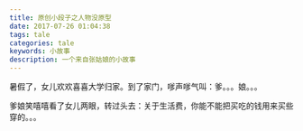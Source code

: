 ```yaml
---
title: 原创小段子之人物没原型
date: 2017-07-26 01:04:38
tags: tale
categories: tale
keywords: 小故事
description: 一个来自张姑娘的小故事
---
```


暑假了，女儿欢欢喜喜大学归家。到了家门，嗲声嗲气叫：爹。。。娘。。。

爹娘笑嘻嘻看了女儿两眼，转过头去：关于生活费，你能不能把买吃的钱用来买些穿的。。。
